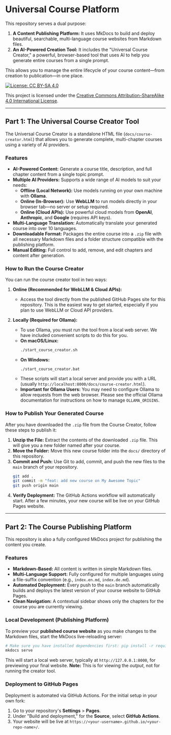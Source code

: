 # Universal Course Platform

This repository serves a dual purpose:

1.  **A Content Publishing Platform:** It uses MkDocs to build and deploy beautiful, searchable, multi-language course websites from Markdown files.
2.  **An AI-Powered Creation Tool:** It includes the "Universal Course Creator," a powerful, browser-based tool that uses AI to help you generate entire courses from a single prompt.

This allows you to manage the entire lifecycle of your course content—from creation to publication—in one place.

[![License: CC BY-SA 4.0](https://licensebuttons.net/l/by-sa/4.0/88x31.png)](https://creativecommons.org/licenses/by-sa/4.0/)

This project is licensed under the [Creative Commons Attribution-ShareAlike 4.0 International License](./LICENSE).

---

## Part 1: The Universal Course Creator Tool

The Universal Course Creator is a standalone HTML file (`docs/course-creator.html`) that allows you to generate complete, multi-chapter courses using a variety of AI providers.

### Features

-   **AI-Powered Content:** Generate a course title, description, and full chapter content from a single topic prompt.
-   **Multiple AI Providers:** Supports a wide range of AI models to suit your needs:
    -   **Offline (Local Network):** Use models running on your own machine with **Ollama**.
    -   **Online (In-Browser):** Use **WebLLM** to run models directly in your browser tab—no server or setup required.
    -   **Online (Cloud APIs):** Use powerful cloud models from **OpenAI**, **Anthropic**, and **Google** (requires API keys).
-   **Multi-Language Translation:** Automatically translate your generated course into over 10 languages.
-   **Downloadable Format:** Packages the entire course into a `.zip` file with all necessary Markdown files and a folder structure compatible with the publishing platform.
-   **Manual Editing:** Full control to add, remove, and edit chapters and content after generation.

### How to Run the Course Creator

You can run the course creator tool in two ways:

1.  **Online (Recommended for WebLLM & Cloud APIs):**
    -   Access the tool directly from the published GitHub Pages site for this repository. This is the easiest way to get started, especially if you plan to use WebLLM or Cloud API providers.

2.  **Locally (Required for Ollama):**
    -   To use Ollama, you must run the tool from a local web server. We have included convenient scripts to do this for you.
    -   **On macOS/Linux:**
        ```bash
        ./start_course_creator.sh
        ```
    -   **On Windows:**
        ```batch
        ./start_course_creator.bat
        ```
    -   These scripts will start a local server and provide you with a URL (usually `http://localhost:8000/docs/course-creator.html`).
    -   **Important for Ollama Users:** You may need to configure Ollama to allow requests from the web browser. Please see the official Ollama documentation for instructions on how to manage `OLLAMA_ORIGINS`.

### How to Publish Your Generated Course

After you have downloaded the `.zip` file from the Course Creator, follow these steps to publish it:

1.  **Unzip the File:** Extract the contents of the downloaded `.zip` file. This will give you a new folder named after your course.
2.  **Move the Folder:** Move this new course folder into the `docs/` directory of this repository.
3.  **Commit and Push:** Use Git to add, commit, and push the new files to the `main` branch of your repository.
    ```bash
    git add .
    git commit -m "feat: add new course on My Awesome Topic"
    git push origin main
    ```
4.  **Verify Deployment:** The GitHub Actions workflow will automatically start. After a few minutes, your new course will be live on your GitHub Pages website.

---

## Part 2: The Course Publishing Platform

This repository is also a fully configured MkDocs project for publishing the content you create.

### Features

-   **Markdown-Based:** All content is written in simple Markdown files.
-   **Multi-Language Support:** Fully configured for multiple languages using a file-suffix convention (e.g., `index.en.md`, `index.de.md`).
-   **Automated Deployment:** Every push to the `main` branch automatically builds and deploys the latest version of your course website to GitHub Pages.
-   **Clean Navigation:** A contextual sidebar shows only the chapters for the course you are currently viewing.

### Local Development (Publishing Platform)

To preview your **published course website** as you make changes to the Markdown files, start the MkDocs live-reloading server:

```bash
# Make sure you have installed dependencies first: pip install -r requirements.txt
mkdocs serve
```

This will start a local web server, typically at `http://127.0.0.1:8000`, for previewing your final website. **Note:** This is for viewing the *output*, not for running the creator tool.

### Deployment to GitHub Pages

Deployment is automated via GitHub Actions. For the initial setup in your own fork:

1.  Go to your repository's **Settings** > **Pages**.
2.  Under "Build and deployment," for the **Source**, select **GitHub Actions**.
3.  Your website will be live at `https://<your-username>.github.io/<your-repo-name>/`.
